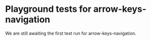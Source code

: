 # Playground tests for arrow-keys-navigation
We are still awaiting the first test run for arrow-keys-navigation.
